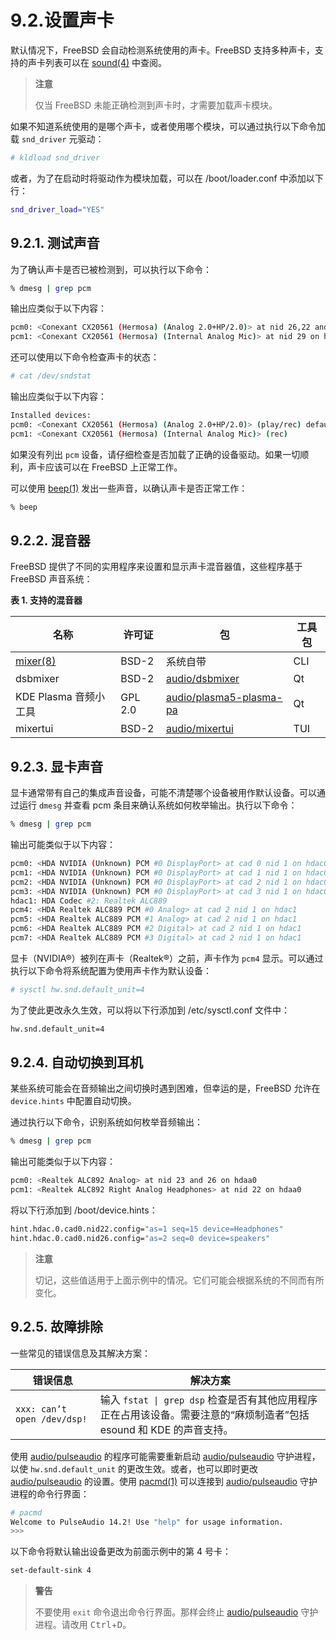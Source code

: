 # 9.2.设置声卡

默认情况下，FreeBSD 会自动检测系统使用的声卡。FreeBSD 支持多种声卡，支持的声卡列表可以在 [sound(4)](https://man.freebsd.org/cgi/man.cgi?query=sound&sektion=4&format=html) 中查阅。

>**注意**
>
>仅当 FreeBSD 未能正确检测到声卡时，才需要加载声卡模块。

如果不知道系统使用的是哪个声卡，或者使用哪个模块，可以通过执行以下命令加载 `snd_driver` 元驱动：

```sh
# kldload snd_driver
```

或者，为了在启动时将驱动作为模块加载，可以在 /boot/loader.conf 中添加以下行：

```sh
snd_driver_load="YES"
```

## 9.2.1. 测试声音

为了确认声卡是否已被检测到，可以执行以下命令：

```sh
% dmesg | grep pcm
```

输出应类似于以下内容：

```sh
pcm0: <Conexant CX20561 (Hermosa) (Analog 2.0+HP/2.0)> at nid 26,22 and 24 on hdaa0
pcm1: <Conexant CX20561 (Hermosa) (Internal Analog Mic)> at nid 29 on hdaa0
```

还可以使用以下命令检查声卡的状态：

```sh
# cat /dev/sndstat
```

输出应类似于以下内容：

```sh
Installed devices:
pcm0: <Conexant CX20561 (Hermosa) (Analog 2.0+HP/2.0)> (play/rec) default
pcm1: <Conexant CX20561 (Hermosa) (Internal Analog Mic)> (rec)
```

如果没有列出 `pcm` 设备，请仔细检查是否加载了正确的设备驱动。如果一切顺利，声卡应该可以在 FreeBSD 上正常工作。

可以使用 [beep(1)](https://man.freebsd.org/cgi/man.cgi?query=beep&sektion=1&format=html) 发出一些声音，以确认声卡是否正常工作：

```sh
% beep
```

## 9.2.2. 混音器

FreeBSD 提供了不同的实用程序来设置和显示声卡混音器值，这些程序基于 FreeBSD 声音系统：

**表 1. 支持的混音器**

| 名称               | 许可证      | 包   | 工具包       |
| ------------------ | ----------- | ---- | ------------ |
| [mixer(8)](https://man.freebsd.org/cgi/man.cgi?query=mixer&sektion=8&format=html) | BSD-2       | 系统自带  | CLI          |
| dsbmixer           | BSD-2       | [audio/dsbmixer](https://cgit.freebsd.org/ports/tree/audio/dsbmixer/) | Qt           |
| KDE Plasma 音频小工具 | GPL 2.0     | [audio/plasma5-plasma-pa](https://cgit.freebsd.org/ports/tree/audio/plasma5-plasma-pa/) | Qt           |
| mixertui           | BSD-2       | [audio/mixertui](https://cgit.freebsd.org/ports/tree/audio/mixertui/) | TUI           |

## 9.2.3. 显卡声音

显卡通常带有自己的集成声音设备，可能不清楚哪个设备被用作默认设备。可以通过运行 `dmesg` 并查看 pcm 条目来确认系统如何枚举输出。执行以下命令：

```sh
% dmesg | grep pcm
```

输出可能类似于以下内容：

```sh
pcm0: <HDA NVIDIA (Unknown) PCM #0 DisplayPort> at cad 0 nid 1 on hdac0
pcm1: <HDA NVIDIA (Unknown) PCM #0 DisplayPort> at cad 1 nid 1 on hdac0
pcm2: <HDA NVIDIA (Unknown) PCM #0 DisplayPort> at cad 2 nid 1 on hdac0
pcm3: <HDA NVIDIA (Unknown) PCM #0 DisplayPort> at cad 3 nid 1 on hdac0
hdac1: HDA Codec #2: Realtek ALC889
pcm4: <HDA Realtek ALC889 PCM #0 Analog> at cad 2 nid 1 on hdac1
pcm5: <HDA Realtek ALC889 PCM #1 Analog> at cad 2 nid 1 on hdac1
pcm6: <HDA Realtek ALC889 PCM #2 Digital> at cad 2 nid 1 on hdac1
pcm7: <HDA Realtek ALC889 PCM #3 Digital> at cad 2 nid 1 on hdac1
```

显卡（NVIDIA®）被列在声卡（Realtek®）之前，声卡作为 `pcm4` 显示。可以通过执行以下命令将系统配置为使用声卡作为默认设备：

```sh
# sysctl hw.snd.default_unit=4
```

为了使此更改永久生效，可以将以下行添加到 /etc/sysctl.conf 文件中：

```sh
hw.snd.default_unit=4
```

## 9.2.4. 自动切换到耳机

某些系统可能会在音频输出之间切换时遇到困难，但幸运的是，FreeBSD 允许在 `device.hints` 中配置自动切换。

通过执行以下命令，识别系统如何枚举音频输出：

```sh
% dmesg | grep pcm
```

输出可能类似于以下内容：

```sh
pcm0: <Realtek ALC892 Analog> at nid 23 and 26 on hdaa0
pcm1: <Realtek ALC892 Right Analog Headphones> at nid 22 on hdaa0
```

将以下行添加到 /boot/device.hints：

```sh
hint.hdac.0.cad0.nid22.config="as=1 seq=15 device=Headphones"
hint.hdac.0.cad0.nid26.config="as=2 seq=0 device=speakers"
```

>**注意**
>
>切记，这些值适用于上面示例中的情况。它们可能会根据系统的不同而有所变化。

## 9.2.5. 故障排除

一些常见的错误信息及其解决方案：

| 错误信息                        | 解决方案 |
| --------------------------------- | -------- |
| `xxx: can’t open /dev/dsp!`      | 输入 `fstat \| grep dsp` 检查是否有其他应用程序正在占用该设备。需要注意的“麻烦制造者”包括 esound 和 KDE 的声音支持。 |

使用 [audio/pulseaudio](https://cgit.freebsd.org/ports/tree/audio/pulseaudio/) 的程序可能需要重新启动 [audio/pulseaudio](https://cgit.freebsd.org/ports/tree/audio/pulseaudio/) 守护进程，以使 `hw.snd.default_unit` 的更改生效。或者，也可以即时更改 [audio/pulseaudio](https://cgit.freebsd.org/ports/tree/audio/pulseaudio/) 的设置。使用 [pacmd(1)](https://man.freebsd.org/cgi/man.cgi?query=pacmd&sektion=1&format=html) 可以连接到 [audio/pulseaudio](https://cgit.freebsd.org/ports/tree/audio/pulseaudio/) 守护进程的命令行界面：

```sh
# pacmd
Welcome to PulseAudio 14.2! Use "help" for usage information.
>>>
```

以下命令将默认输出设备更改为前面示例中的第 4 号卡：

```sh
set-default-sink 4
```

>**警告**
>
>不要使用 `exit` 命令退出命令行界面。那样会终止 [audio/pulseaudio](https://cgit.freebsd.org/ports/tree/audio/pulseaudio/) 守护进程。请改用 <kbd>Ctrl</kbd>+<kbd>D</kbd>。
